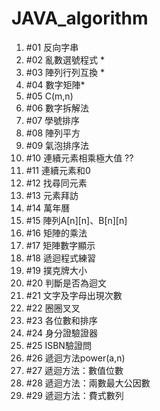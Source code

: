 # JAVA_algorithm
1. #01 反向字串
2. #02 亂數選號程式 *
3. #03 陣列行列互換 *
4. #04 數字矩陣*
5. #05 C(m,n)
6. #06 數字拆解法
7. #07 學號排序
8. #08 陣列平方
9. #09 氣泡排序法
10. #10 連續元素相乘極大值 ??
11. #11 連續元素和0
12. #12 找尋同元素
13. #13 元素拜訪
14. #14 萬年曆
15. #15 陣列A[n][n]、B[n][n]
16. #16 矩陣的乘法
17. #17 矩陣數字顯示
18. #18 遞迴程式練習
19. #19 撲克牌大小
20. #20 判斷是否為迴文
21. #21 文字及字母出現次數
22. #22 圈圈叉叉
23. #23 各位數和排序
24. #24 身分證驗證器
25. #25 ISBN驗證問
26. #26 遞迴方法power(a,n)
27. #27 遞迴方法：數值位數
28. #28 遞迴方法：兩數最大公因數
29. #29 遞迴方法：費式數列
